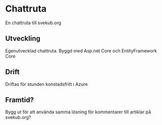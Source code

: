 # Chattruta
En chattruta till svekub.org

## Utveckling
Egenutvecklad chattruta. Byggd med Asp.net Core och EntityFramework Core

## Drift
Driftas för stunden konstadsfritt i Azure

## Framtid?
Bygg ut för att använda samma lösning för kommentarer till artiklar på svekub.org?
